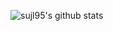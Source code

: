 ![sujl95's github stats](https://github-readme-stats.vercel.app/api?username=sujl95&show_icons=true&theme=radical)
